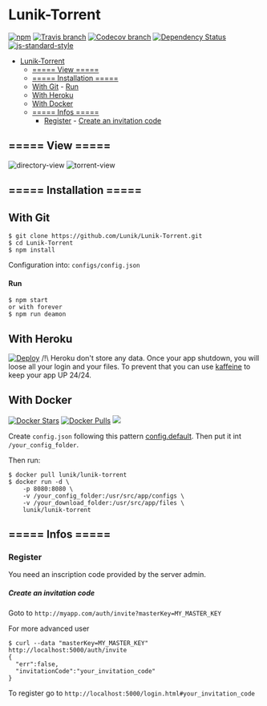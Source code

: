 # Lunik-Torrent
[![npm](https://img.shields.io/npm/v/lunik-torrent.svg)](https://www.npmjs.com/package/lunik-torrent)
[![Travis branch](https://img.shields.io/travis/Lunik/Lunik-Torrent/master.svg)](https://travis-ci.org/Lunik/Lunik-Torrent)
[![Codecov branch](https://img.shields.io/codecov/c/github/Lunik/Lunik-Torrent/master.svg)](https://codecov.io/gh/Lunik/Lunik-Torrent)
[![Dependency Status](https://gemnasium.com/badges/github.com/Lunik/Lunik-Torrent.svg)](https://gemnasium.com/github.com/Lunik/Lunik-Torrent)
[![js-standard-style](https://img.shields.io/badge/code%20style-standard-brightgreen.svg)](http://standardjs.com/)

<!-- TOC depthFrom:1 depthTo:6 withLinks:1 updateOnSave:1 orderedList:0 -->

- [Lunik-Torrent](#lunik-torrent)
	- [===== View =====](#-view-)
	- [===== Installation =====](#-installation-)
	- [With Git](#with-git)
			- [Run](#run)
	- [With Heroku](#with-heroku)
	- [With Docker](#with-docker)
	- [===== Infos =====](#-infos-)
		- [Register](#register)
				- [Create an invitation code](#create-an-invitation-code)

<!-- /TOC -->

## ===== View =====
![directory-view](https://puu.sh/qr53g/de79e3ea37.png)
![torrent-view](https://puu.sh/qr511/826c4c4019.png)

## ===== Installation =====

## With Git

```
$ git clone https://github.com/Lunik/Lunik-Torrent.git
$ cd Lunik-Torrent
$ npm install
```

Configuration into: `configs/config.json`

#### Run

```
$ npm start
or with forever
$ npm run deamon
```

## With Heroku
[![Deploy](https://www.herokucdn.com/deploy/button.svg)](https://heroku.com/deploy?template=https://github.com/Lunik/Lunik-Torrent)
/!\ Heroku don't store any data. Once your app shutdown, you will loose all your login and your files.
To prevent that you can use [kaffeine](http://kaffeine.herokuapp.com/) to keep your app UP 24/24.

## With Docker
[![Docker Stars](https://img.shields.io/docker/stars/lunik/lunik-torrent.svg)](https://hub.docker.com/r/lunik/lunik-torrent/)
[![Docker Pulls](https://img.shields.io/docker/pulls/lunik/lunik-torrent.svg)](https://hub.docker.com/r/lunik/lunik-torrent/)
[![](https://images.microbadger.com/badges/image/lunik/lunik-torrent.svg)](https://microbadger.com/images/lunik/lunik-torrent "Get your own image badge on microbadger.com")

Create `config.json` following this pattern [config.default](https://raw.githubusercontent.com/Lunik/Lunik-Torrent/master/configs/config.default). Then put it int `/your_config_folder`.

Then run:
```
$ docker pull lunik/lunik-torrent
$ docker run -d \
	-p 8080:8080 \
	-v /your_config_folder:/usr/src/app/configs \
	-v /your_download_folder:/usr/src/app/files \
	lunik/lunik-torrent
```

## ===== Infos =====
### Register

You need an inscription code provided by the server admin.

##### Create an invitation code
Goto to `http://myapp.com/auth/invite?masterKey=MY_MASTER_KEY`

For more advanced user
```
$ curl --data "masterKey=MY_MASTER_KEY" http://localhost:5000/auth/invite
{
  "err":false,
  "invitationCode":"your_invitation_code"
}
```
To register go to `http://localhost:5000/login.html#your_invitation_code`
